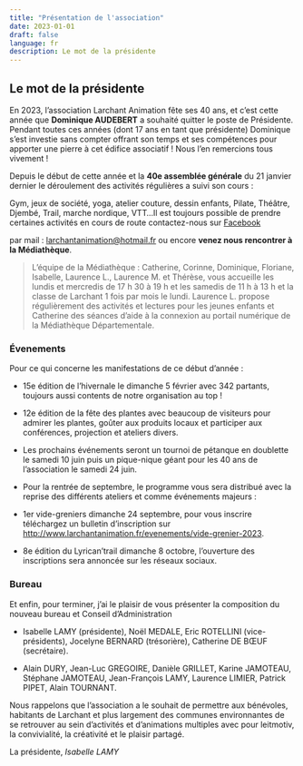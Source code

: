 ```yaml
---
title: "Présentation de l'association"
date: 2023-01-01
draft: false
language: fr
description: Le mot de la présidente
---
```


## Le mot de la présidente
En 2023, l’association Larchant Animation fête ses 40 ans, et c’est cette année que **Dominique AUDEBERT** a souhaité quitter le poste de Présidente. Pendant toutes ces années (dont 17 ans en tant que présidente) Dominique s’est investie sans compter offrant son temps et ses compétences pour apporter une pierre à cet édifice associatif ! Nous l’en remercions tous vivement !

Depuis le début de cette année et la **40e assemblée générale** du 21 janvier dernier le déroulement des activités régulières a suivi son cours :

Gym, jeux de société, yoga, atelier couture, dessin enfants, Pilate, Théâtre, Djembé, Trail, marche nordique, VTT…Il est toujours possible de prendre certaines activités en cours de route contactez-nous sur [Facebook](https://www.facebook.com/larchant.animation)


par mail : larchantanimation@hotmail.fr ou encore **venez nous rencontrer à la Médiathèque**.

> L’équipe de la Médiathèque : Catherine, Corinne, Dominique, Floriane, Isabelle, Laurence L., Laurence M. et Thérèse, vous accueille les lundis et mercredis de 17 h 30 à 19 h et les samedis de 11 h à 13 h et la classe de Larchant 1 fois par mois le lundi. Laurence L. propose régulièrement des activités et lectures pour les jeunes enfants et Catherine des séances d’aide à la connexion au portail numérique de la Médiathèque Départementale.

### Évenements
Pour ce qui concerne les manifestations de ce début d’année :

- 15e édition de l’hivernale le dimanche 5 février avec 342 partants, toujours aussi contents de notre organisation au top !

- 12e édition de la fête des plantes avec beaucoup de visiteurs pour admirer les plantes, goûter aux produits locaux et participer aux conférences, projection et ateliers divers.

- Les prochains événements seront un tournoi de pétanque en doublette le samedi 10 juin puis un pique-nique géant pour les 40 ans de l’association le samedi 24 juin.

- Pour la rentrée de septembre, le programme vous sera distribué avec la reprise des différents ateliers et comme événements majeurs :

- 1er vide-greniers dimanche 24 septembre, pour vous inscrire téléchargez un bulletin d’inscription sur http://www.larchantanimation.fr/evenements/vide-grenier-2023.

- 8e édition du Lyrican’trail dimanche 8 octobre, l’ouverture des inscriptions sera annoncée sur les réseaux sociaux.


### Bureau
Et enfin, pour terminer, j’ai le plaisir de vous présenter la composition du nouveau bureau et Conseil d’Administration

- Isabelle LAMY (présidente), Noël MEDALE, Eric ROTELLINI (vice-présidents), Jocelyne BERNARD (trésorière), Catherine DE BŒUF (secrétaire).

- Alain DURY, Jean-Luc GREGOIRE, Danièle GRILLET, Karine JAMOTEAU, Stéphane JAMOTEAU, Jean-François LAMY, Laurence LIMIER, Patrick PIPET, Alain TOURNANT.

Nous rappelons que l’association a le souhait de permettre aux bénévoles, habitants de Larchant et plus largement des communes environnantes de se retrouver au sein d’activités et d’animations multiples avec pour leitmotiv, la convivialité, la créativité et le plaisir partagé.

La présidente, *Isabelle LAMY*
